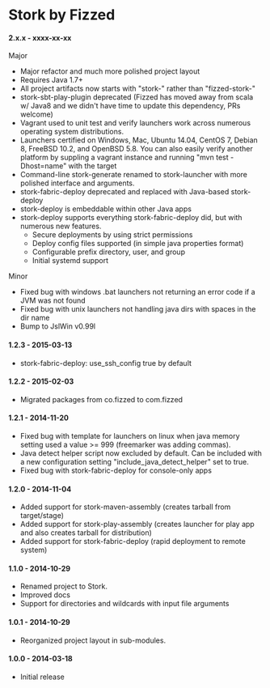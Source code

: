 Stork by Fizzed
=======================================

#### 2.x.x - xxxx-xx-xx

Major

 - Major refactor and much more polished project layout
 - Requires Java 1.7+
 - All project artifacts now starts with "stork-" rather than "fizzed-stork-"
 - stork-sbt-play-plugin deprecated (Fizzed has moved away from scala w/
   Java8 and we didn't have time to update this dependency, PRs welcome)
 - Vagrant used to unit test and verify launchers work across numerous 
   operating system distributions.
 - Launchers certified on Windows, Mac, Ubuntu 14.04, CentOS 7, Debian 8,
   FreeBSD 10.2, and OpenBSD 5.8.  You can also easily verify another platform
   by suppling a vagrant instance and running "mvn test -Dhost=name" with the target
 - Command-line stork-generate renamed to stork-launcher with more polished
   interface and arguments.
 - stork-fabric-deploy deprecated and replaced with Java-based stork-deploy
 - stork-deploy is embeddable within other Java apps
 - stork-deploy supports everything stork-fabric-deploy did, but with numerous
   new features.
    - Secure deployments by using strict permissions
    - Deploy config files supported (in simple java properties format)
    - Configurable prefix directory, user, and group
    - Initial systemd support

Minor

 - Fixed bug with windows .bat launchers not returning an error code if a JVM
   was not found
 - Fixed bug with unix launchers not handling java dirs with spaces in the 
   dir name
 - Bump to JslWin v0.99l

#### 1.2.3 - 2015-03-13

 - stork-fabric-deploy: use_ssh_config true by default

#### 1.2.2 - 2015-02-03

 - Migrated packages from co.fizzed to com.fizzed

#### 1.2.1 - 2014-11-20

 - Fixed bug with template for launchers on linux when java memory setting used
   a value >= 999 (freemarker was adding commas).
 - Java detect helper script now excluded by default. Can be included with a new
   configuration setting "include_java_detect_helper" set to true.
 - Fixed bug with stork-fabric-deploy for console-only apps

#### 1.2.0 - 2014-11-04

 - Added support for stork-maven-assembly (creates tarball from target/stage)
 - Added support for stork-play-assembly (creates launcher for play app and
     also creates tarball for distribution)
 - Added support for stork-fabric-deploy (rapid deployment to remote system)

#### 1.1.0 - 2014-10-29

 - Renamed project to Stork.
 - Improved docs
 - Support for directories and wildcards with input file arguments

#### 1.0.1 - 2014-10-29

 - Reorganized project layout in sub-modules.

#### 1.0.0 - 2014-03-18

 - Initial release

